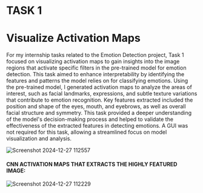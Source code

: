 # TASK 1
# Visualize Activation Maps

For my internship tasks related to the Emotion Detection project, Task 1 focused on visualizing activation maps to gain insights into the image regions that activate specific filters in the pre-trained model for emotion detection. This task aimed to enhance interpretability by identifying the features and patterns the model relies on for classifying emotions. Using the pre-trained model, I generated activation maps to analyze the areas of interest, such as facial landmarks, expressions, and subtle texture variations that contribute to emotion recognition. Key features extracted included the position and shape of the eyes, mouth, and eyebrows, as well as overall facial structure and symmetry. This task provided a deeper understanding of the model's decision-making process and helped to validate the effectiveness of the extracted features in detecting emotions. A GUI was not required for this task, allowing a streamlined focus on model visualization and analysis.


![Screenshot 2024-12-27 112557](https://github.com/user-attachments/assets/54d3b4b7-3452-4496-8707-4ab7ef3e737c)



#### **CNN ACTIVATION MAPS THAT EXTRACTS THE HIGHLY FEATURED IMAGE:**


![Screenshot 2024-12-27 112229](https://github.com/user-attachments/assets/bd41a719-edea-44e3-bfcb-823948e1b3b3)
